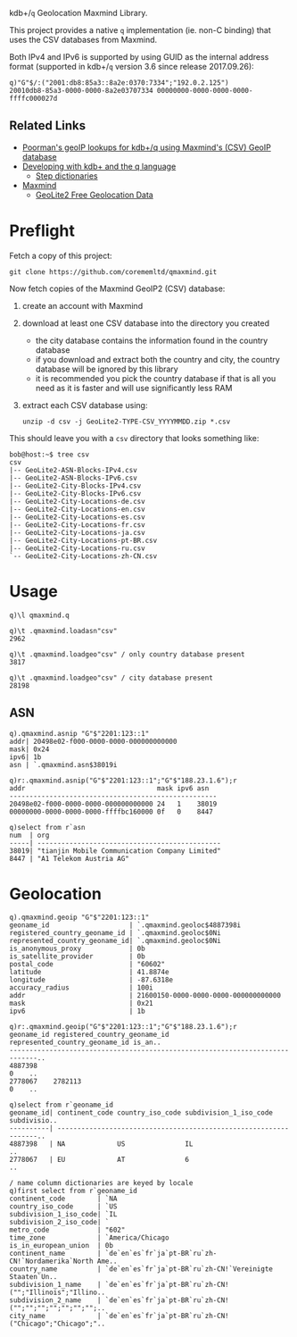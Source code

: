 kdb+/`q` Geolocation Maxmind Library.

This project provides a native `q` implementation (ie. non-C binding) that uses the CSV databases from Maxmind.

Both IPv4 and IPv6 is supported by using GUID as the internal address format (supported in kdb+/`q` version 3.6 since release 2017.09.26):

    q)"G"$/:("2001:db8:85a3::8a2e:0370:7334";"192.0.2.125")
    20010db8-85a3-0000-0000-8a2e03707334 00000000-0000-0000-0000-ffffc000027d

## Related Links

 * [Poorman's geoIP lookups for kdb+/q using Maxmind's (CSV) GeoIP database](https://gist.github.com/jimdigriz/2dd4b249d2e3f24d8838f6466674f945)
 * [Developing with kdb+ and the q language](https://code.kx.com/q/)
    * [Step dictionaries](https://code.kx.com/q/ref/apply/#step-dictionaries)
 * [Maxmind](https://maxmind.com/)
    * [GeoLite2 Free Geolocation Data](https://dev.maxmind.com/geoip/geolite2-free-geolocation-data)

# Preflight

Fetch a copy of this project:

    git clone https://github.com/corememltd/qmaxmind.git

Now fetch copies of the Maxmind GeoIP2 (CSV) database:

 1. create an account with Maxmind
 1. download at least one CSV database into the directory you created
     * the city database contains the information found in the country database
     * if you download and extract both the country and city, the country database will be ignored by this library
     * it is recommended you pick the country database if that is all you need as it is faster and will use significantly less RAM
 1. extract each CSV database using:

        unzip -d csv -j GeoLite2-TYPE-CSV_YYYYMMDD.zip *.csv

This should leave you with a `csv` directory that looks something like:

    bob@host:~$ tree csv
    csv
    |-- GeoLite2-ASN-Blocks-IPv4.csv
    |-- GeoLite2-ASN-Blocks-IPv6.csv
    |-- GeoLite2-City-Blocks-IPv4.csv
    |-- GeoLite2-City-Blocks-IPv6.csv
    |-- GeoLite2-City-Locations-de.csv
    |-- GeoLite2-City-Locations-en.csv
    |-- GeoLite2-City-Locations-es.csv
    |-- GeoLite2-City-Locations-fr.csv
    |-- GeoLite2-City-Locations-ja.csv
    |-- GeoLite2-City-Locations-pt-BR.csv
    |-- GeoLite2-City-Locations-ru.csv
    `-- GeoLite2-City-Locations-zh-CN.csv

# Usage

    q)\l qmaxmind.q
    
    q)\t .qmaxmind.loadasn"csv"
    2962
    
    q)\t .qmaxmind.loadgeo"csv"	/ only country database present
    3817
    
    q)\t .qmaxmind.loadgeo"csv"	/ city database present
    28198

## ASN

    q).qmaxmind.asnip "G"$"2201:123::1"
    addr| 20498e02-f000-0000-0000-000000000000
    mask| 0x24
    ipv6| 1b
    asn | `.qmaxmind.asn$38019i
    
    q)r:.qmaxmind.asnip("G"$"2201:123::1";"G"$"188.23.1.6");r
    addr                                 mask ipv6 asn
    ----------------------------------------------------
    20498e02-f000-0000-0000-000000000000 24   1    38019
    00000000-0000-0000-0000-ffffbc160000 0f   0    8447
    
    q)select from r`asn
    num  | org
    -----| ----------------------------------------------
    38019| "tianjin Mobile Communication Company Limited"
    8447 | "A1 Telekom Austria AG"

# Geolocation

    q).qmaxmind.geoip "G"$"2201:123::1"
    geoname_id                    | `.qmaxmind.geoloc$4887398i
    registered_country_geoname_id | `.qmaxmind.geoloc$0Ni
    represented_country_geoname_id| `.qmaxmind.geoloc$0Ni
    is_anonymous_proxy            | 0b
    is_satellite_provider         | 0b
    postal_code                   | "60602"
    latitude                      | 41.8874e
    longitude                     | -87.6318e
    accuracy_radius               | 100i
    addr                          | 21600150-0000-0000-0000-000000000000
    mask                          | 0x21
    ipv6                          | 1b
    
    q)r:.qmaxmind.geoip("G"$"2201:123::1";"G"$"188.23.1.6");r
    geoname_id registered_country_geoname_id represented_country_geoname_id is_an..
    -----------------------------------------------------------------------------..
    4887398                                                                 0    ..
    2778067    2782113                                                      0    ..
    
    q)select from r`geoname_id
    geoname_id| continent_code country_iso_code subdivision_1_iso_code subdivisio..
    ----------| -----------------------------------------------------------------..
    4887398   | NA             US               IL                               ..
    2778067   | EU             AT               6                                ..
    
    / name column dictionaries are keyed by locale
    q)first select from r`geoname_id
    continent_code        | `NA
    country_iso_code      | `US
    subdivision_1_iso_code| `IL
    subdivision_2_iso_code| `
    metro_code            | "602"
    time_zone             | `America/Chicago
    is_in_european_union  | 0b
    continent_name        | `de`en`es`fr`ja`pt-BR`ru`zh-CN!`Nordamerika`North Ame..
    country_name          | `de`en`es`fr`ja`pt-BR`ru`zh-CN!`Vereinigte Staaten`Un..
    subdivision_1_name    | `de`en`es`fr`ja`pt-BR`ru`zh-CN!("";"Illinois";"Illino..
    subdivision_2_name    | `de`en`es`fr`ja`pt-BR`ru`zh-CN!("";"";"";"";"";"";"";..
    city_name             | `de`en`es`fr`ja`pt-BR`ru`zh-CN!("Chicago";"Chicago";"..
